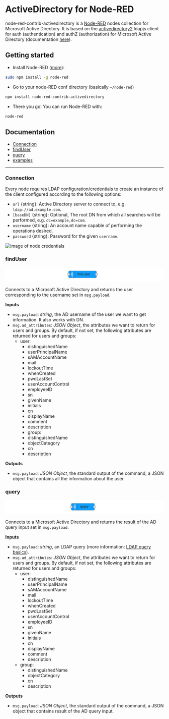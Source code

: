 ActiveDirectory for Node-RED
=========

node-red-contrib-activedirectory is a [Node-RED](https://nodered.org/) nodes collection for Microsoft Active Directory. It is based on the [activedirectory2](https://www.npmjs.com/package/activedirectory2) ldapjs client for auth (authentication) and authZ (authorization) for Microsoft Active Directory (documentation [here](https://www.npmjs.com/package/activedirectory2)).

Getting started
--------------

+ Install Node-RED ([more](https://nodered.org/docs/getting-started/installation)):
```sh
sudo npm install -g node-red
```
+ Go to your node-RED conf directory (basically `~/node-red`)
```sh
npm install node-red-contrib-activedirectory
```
+ There you go! You can run Node-RED with:
```sh
node-red
```

Documentation
--------------
+ [Connection](#connection)
+ [findUser](#finduser)
+ [query](#query)
+ [examples](https://github.com/NoeSamaille/node-red-contrib-activedirectory/wiki/Examples)

---------------------------------------

<a id="connection"></a>
### Connection

Every node requires LDAP configuration/credentials to create an instance of the client configured according to the following options:
+ `url` {string}: Active Directory server to connect to, e.g. `ldap://ad.example.com`.
+ `[baseDN]` {string}: Optional, The root DN from which all searches will be performed, e.g. `dc=example,dc=com`.
+ `username` {string}: An account name capable of performing the operations desired.
+ `password` {string}: Password for the given `username`.

![image of node credentials](https://github.com/NoeSamaille/node-red-contrib-activedirectory/blob/master/images/node_credentials.png)

<a id="finduser"></a>
### findUser

![image of node finduser](https://github.com/NoeSamaille/node-red-contrib-activedirectory/blob/master/images/node_finduser.png)

Connects to a Microsoft Active Directory and returns the user corresponding to the username set in `msg.payload`.

__Inputs__

+ `msg.payload`: _string_, the AD username of the user we want to get information. It also works with DN.
+ `msg.ad_attributes`: _JSON Object_, the attributes we want to return for users and groups. By default, if not set, the following attributes are returned for users and groups:
  + user: 
    + distinguishedName
    + userPrincipalName
    + sAMAccountName
    + mail
    + lockoutTime
    + whenCreated
    + pwdLastSet
    + userAccountControl
    + employeeID
    + sn
    + givenName
    + initials
    + cn
    + displayName
    + comment
    + description
    + group:
    + distinguishedName
    + objectCategory
    + cn
    + description

__Outputs__

+ `msg.payload`: _JSON Object_, the standard output of the command, a JSON object that contains all the information about the user.

<a id="query"></a>
### query

![image of node query](https://github.com/NoeSamaille/node-red-contrib-activedirectory/blob/master/images/node_query.png)

Connects to a Microsoft Active Directory and returns the result of the AD query input set in `msg.payload`.

__Inputs__
+ `msg.payload`: _string_, an LDAP query (more information: [LDAP query basics](https://technet.microsoft.com/en-us/library/aa996205(v=exchg.65).aspx)).
+ `msg.ad_attributes`: _JSON Object_, the attributes we want to return for users and groups. By default, if not set, the following attributes are returned for users and groups:
  + user: 
    + distinguishedName
    + userPrincipalName
    + sAMAccountName
    + mail
    + lockoutTime
    + whenCreated
    + pwdLastSet
    + userAccountControl
    + employeeID
    + sn
    + givenName
    + initials
    + cn
    + displayName
    + comment
    + description
  + group:
    + distinguishedName
    + objectCategory
    + cn
    + description

__Outputs__

+ `msg.payload`: _JSON Object_, the standard output of the command, a JSON object that contains result of the AD query input.